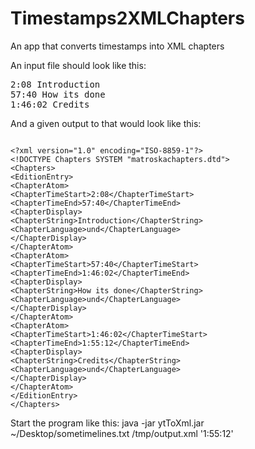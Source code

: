 # Timestamps2XMLChapters
An app that converts timestamps into XML chapters

An input file should look like this:
<pre>
2:08 Introduction
57:40 How its done
1:46:02 Credits
</pre>
And a given output to that would look like this:

<pre><code>
&lt;?xml version="1.0" encoding="ISO-8859-1"?&gt;
&lt;!DOCTYPE Chapters SYSTEM "matroskachapters.dtd"&gt;
&lt;Chapters&gt;
&lt;EditionEntry&gt;
&lt;ChapterAtom&gt;
&lt;ChapterTimeStart&gt;2:08&lt;/ChapterTimeStart&gt;
&lt;ChapterTimeEnd&gt;57:40&lt;/ChapterTimeEnd&gt;
&lt;ChapterDisplay&gt;
&lt;ChapterString&gt;Introduction&lt;/ChapterString&gt;
&lt;ChapterLanguage&gt;und&lt;/ChapterLanguage&gt;
&lt;/ChapterDisplay&gt;
&lt;/ChapterAtom&gt;
&lt;ChapterAtom&gt;
&lt;ChapterTimeStart&gt;57:40&lt;/ChapterTimeStart&gt;
&lt;ChapterTimeEnd&gt;1:46:02&lt;/ChapterTimeEnd&gt;
&lt;ChapterDisplay&gt;
&lt;ChapterString&gt;How its done&lt;/ChapterString&gt;
&lt;ChapterLanguage&gt;und&lt;/ChapterLanguage&gt;
&lt;/ChapterDisplay&gt;
&lt;/ChapterAtom&gt;
&lt;ChapterAtom&gt;
&lt;ChapterTimeStart&gt;1:46:02&lt;/ChapterTimeStart&gt;
&lt;ChapterTimeEnd&gt;1:55:12&lt;/ChapterTimeEnd&gt;
&lt;ChapterDisplay&gt;
&lt;ChapterString&gt;Credits&lt;/ChapterString&gt;
&lt;ChapterLanguage&gt;und&lt;/ChapterLanguage&gt;
&lt;/ChapterDisplay&gt;
&lt;/ChapterAtom&gt;
&lt;/EditionEntry&gt;
&lt;/Chapters&gt;
</code></pre>
Start the program like this:
java -jar ytToXml.jar ~/Desktop/sometimelines.txt /tmp/output.xml '1:55:12'

